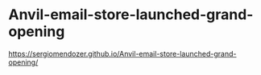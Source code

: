 # Anvil-email-store-launched-grand-opening
https://sergiomendozer.github.io/Anvil-email-store-launched-grand-opening/
